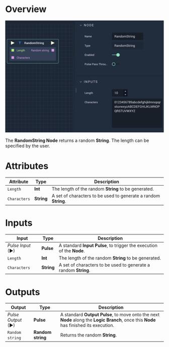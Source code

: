 # Overview

![The RandomString Node.](../../.gitbook/assets/randomstring.png)

The **RandomString Node** returns a random **String**. The length can be specified by the user.

# Attributes

|Attribute|Type|Description|
|---|---|---|
|`Length`|**Int**|The length of the random **String** to be generated.|
|`Characters`|**String**|A set of characters to be used to generate a random **String**.|

# Inputs

|Input|Type|Description|
|---|---|---|
|*Pulse Input* (►)|**Pulse**|A standard **Input Pulse**, to trigger the execution of the **Node**.|
|`Length`|**Int**|The length of the random **String** to be generated.|
|`Characters`|**String**|A set of characters to be used to generate a random **String**.|

# Outputs

|Output|Type|Description|
|---|---|---|
|*Pulse Output* (►)|**Pulse**|A standard **Output Pulse**, to move onto the next **Node** along the **Logic Branch**, once this **Node** has finished its execution.|
|`Random string`|**Random string**|Returns the random **String**.|



